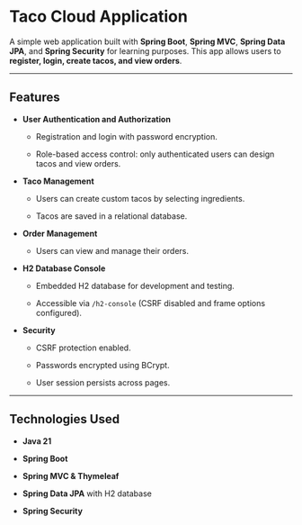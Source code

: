# Taco Cloud Application

A simple web application built with **Spring Boot**, **Spring MVC**, **Spring Data JPA**, and **Spring Security** for learning purposes. This app allows users to **register, login, create tacos, and view orders**.

----------

## Features

-   **User Authentication and Authorization**
    
    -   Registration and login with password encryption.
        
    -   Role-based access control: only authenticated users can design tacos and view orders.
        
-   **Taco Management**
    
    -   Users can create custom tacos by selecting ingredients.
        
    -   Tacos are saved in a relational database.
        
-   **Order Management**
    
    -   Users can view and manage their orders.
        
-   **H2 Database Console**
    
    -   Embedded H2 database for development and testing.
        
    -   Accessible via `/h2-console` (CSRF disabled and frame options configured).
        
-   **Security**
    
    -   CSRF protection enabled.
        
    -   Passwords encrypted using BCrypt.
        
    -   User session persists across pages.
        

----------

## Technologies Used

-   **Java 21**
    
-   **Spring Boot**
    
-   **Spring MVC & Thymeleaf**
    
-   **Spring Data JPA** with H2 database
    
-   **Spring Security**
